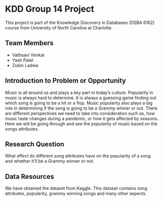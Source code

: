 # KDD Group 14 Project
This project is part of the Knowledge Discovery in Databases (DSBA 6162) course from University of North Carolina at Charlotte.

## Team Members
- Vathsavi Venkat
- Yash Patel
- Zubin Ladwa

## Introduction to Problem or Opportunity
Music is all around us and plays a key part in today’s culture. Popularity in music is always hard to determine. It is always a guessing game finding out which song is going to be a hit or a flop. Music popularity also plays a big role in determining if the song is going to be a Grammy winner or not. There are different perspectives we need to take into consideration such as, how music taste changes during a pandemic, or how it gets affected by seasons. Here we will be going through and see the popularity of music based on the songs attributes.  

## Research Question
What effect do different song attributes have on the popularity of a song and whether it’ll be a Grammy winner or not.

## Data Resources
We have obtained the dataset from Kaggle. This dataset contains song attributes, popularity, grammy winning songs and many other aspects.  
